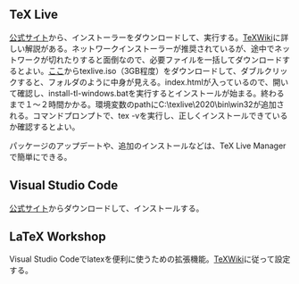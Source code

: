 ## TeX Live

[公式サイト](https://tug.org/texlive/)から、インストーラーをダウンロードして、実行する。[TeXWiki](https://texwiki.texjp.org/?TeX%20Live%2FWindows)に詳しい解説がある。ネットワークインストーラーが推奨されているが、途中でネットワークが切れたりすると面倒なので、必要ファイルを一括してダウンロードするとよい。[ここ](https://ftp.yz.yamagata-u.ac.jp/pub/CTAN/systems/texlive/Images/)からtexlive.iso（3GB程度）をダウンロードして、ダブルクリックすると、フォルダのように中身が見える。index.htmlが入っているので、開いて確認し、install-tl-windows.batを実行するとインストールが始まる。終わるまで１～２時間かかる。環境変数のpathにC:\texlive\2020\bin\win32が追加される。コマンドプロンプトで、tex -vを実行し、正しくインストールできているか確認するとよい。

パッケージのアップデートや、追加のインストールなどは、TeX Live Managerで簡単にできる。

## Visual Studio Code

[公式サイト](https://code.visualstudio.com/)からダウンロードして、インストールする。

## LaTeX Workshop

Visual Studio Codeでlatexを便利に使うための拡張機能。[TeXWiki](https://texwiki.texjp.org/?Visual%20Studio%20Code%2FLaTeX)に従って設定する。
